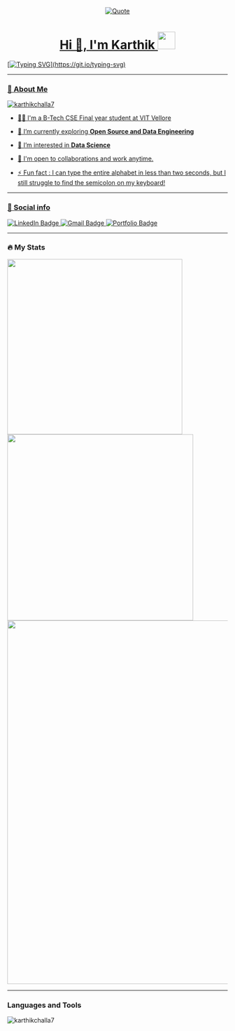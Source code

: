<div id="header" align="center">
	<a href="https://github.com/piyushsuthar/github-readme-quotes"> <img alt = "Quote" src="https://quotes-github-readme.vercel.app/api?type=horizontal&theme=tokyonight&animation=grow_out_in&quoteCategory=programming">
</div>

<h1 align="center">Hi 👋, I'm Karthik <img src="https://media.giphy.com/media/hvRJCLFzcasrR4ia7z/giphy.gif" width="40"></h1>


[![Typing SVG](https://readme-typing-svg.herokuapp.com?duration=10000&size=25&center=true&vCenter=true&width=800&height=30&lines=Welcome+to+my+Github+Page.+Nice+to+see+you.;I+am+a+Computer+Science+Student+and+Upcoming+SDE+@Accenture.;Passionate+about+learning+and+exploring+OpenSource.)](https://git.io/typing-svg)

---
### 👦 About Me
<img src="https://komarev.com/ghpvc/?username=karthikchalla7&label=Profile%20views&color=0e75b6&style=flat" alt="karthikchalla7" />

- 👨‍💻 I'm a B-Tech CSE Final year student at VIT Vellore

- 🔭 I’m currently exploring **Open Source and Data Engineering**
  
- 🌱 I’m interested in **Data Science**

- 👯 I'm open to collaborations and work anytime. 

- ⚡ Fun fact : I can type the entire alphabet in less than two seconds, but I still struggle to find the semicolon on my keyboard!

---

### 🔗 Social info

<div id="badges">
    <a href="https://www.linkedin.com/in/karthik-challa-aa12a1234/">
    <img src="https://img.shields.io/badge/LinkedIn-blue?style=for-the-badge&logo=linkedin&logoColor=white" alt="LinkedIn Badge"/>
    </a>
    <a href="https://mail.google.com/mail/u/0/?fs=1&tf=cm&to=challakarthikreddy7@gmail.com">
    <img src="https://img.shields.io/badge/Gmail-D14836?style=for-the-badge&logo=gmail&logoColor=white" alt="Gmail Badge"/>
    </a>
    <a href="https://karthikchalla7.github.io/karthiks-portfolio/">
    <img src="https://img.shields.io/badge/Portfolio-dda703?style=for-the-badge&logo=About.me&logoColor=white" alt="Portfolio Badge"/>
    </a>
</div>


---
### 🔥 My Stats 

<img width="400" src="https://github-readme-stats.vercel.app/api?username=karthikchalla7&count_private=true&show_icons=true&theme=tokyonight" />  <img width="425" src="https://streak-stats.demolab.com/?user=karthikchalla7&theme=tokyonight" /><br>
<img width="830" src="https://github-readme-activity-graph.vercel.app/graph?username=karthikchalla7&bg_color=21232a&color=a8eeff&line=61dafb&point=f0fcff&area=true&hide_border=false" />


--- 

### Languages and Tools
  <img  src="https://github-readme-stats.vercel.app/api/top-langs?username=karthikchalla7&show_icons=true&locale=en&layout=compact&theme=tokyonight" alt="karthikchalla7">



